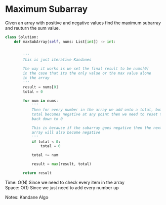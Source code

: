 # Maximum Subarray 

Given an array with positive and negative values find the maximum subarray and reuturn the sum value.

```Python
class Solution:
    def maxSubArray(self, nums: List[int]) -> int:
        

        '''
        This is just iterative Kandanes

        The way it works is we set the final result to be nums[0]
        in the case that its the only value or the max value alone
        in the array
        '''
        result = nums[0]
        total = 0

        for num in nums:
            '''
            Then for every number in the array we add onto a total, but if said 
            total becomes negative at any point then we need to reset the total 
            back down to 0 

            This is because if the subarray goes negative then the next future sub
            array will also become negative
            '''
            if total < 0:
                total = 0

            total += num

            result = max(result, total)

        return result
```
Time: O(N) Since we need to check every item in the array<br>
Space: O(1) Since we just need to add every number up<br>

Notes: Kandane Algo

